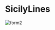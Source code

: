 # SicilyLines
![form2](https://user-images.githubusercontent.com/75130312/232926421-7789048e-edb5-4d88-a2a5-ae8b5520b97c.PNG)
